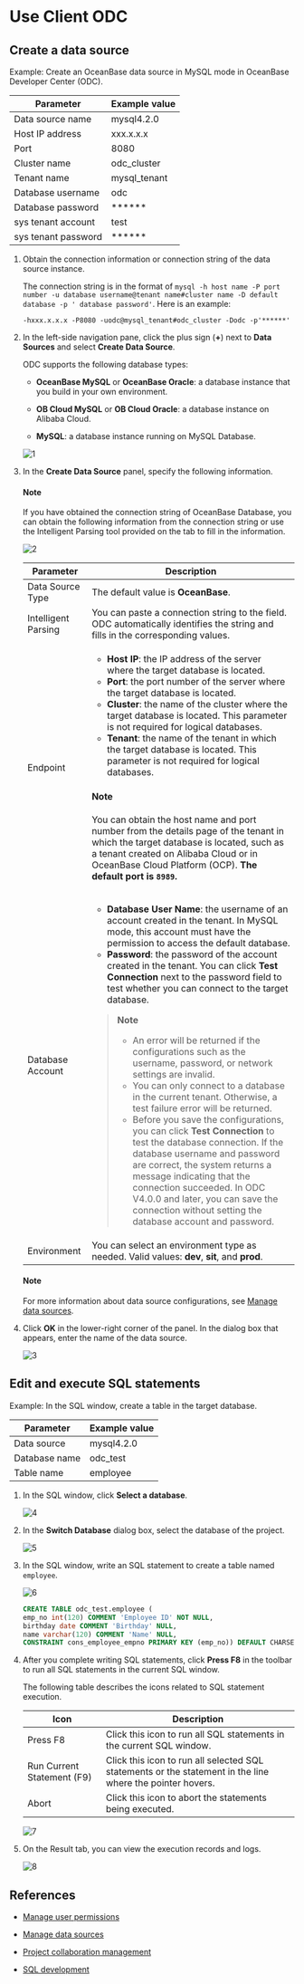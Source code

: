 # Use Client ODC

## Create a data source

Example: Create an OceanBase data source in MySQL mode in OceanBase Developer Center (ODC).

| Parameter | Example value |
| -------- | -------- |
| Data source name | mysql4.2.0 |
| Host IP address | xxx.x.x.x |
| Port | 8080 |
| Cluster name | odc_cluster |
| Tenant name | mysql_tenant |
| Database username | odc |
| Database password | ****** |
| sys tenant account | test |
| sys tenant password | ****** |


1. Obtain the connection information or connection string of the data source instance.

   The connection string is in the format of `mysql -h host name -P port number -u database username@tenant name#cluster name -D default database -p ' database password'`. Here is an example:

   ```shell
   -hxxx.x.x.x -P8080 -uodc@mysql_tenant#odc_cluster -Dodc -p'******'
   ```

2. In the left-side navigation pane, click the plus sign (**+**) next to **Data Sources** and select **Create Data Source**.

   ODC supports the following database types:

   - **OceanBase MySQL** or **OceanBase Oracle**: a database instance that you build in your own environment.

   - **OB Cloud MySQL** or **OB Cloud Oracle**: a database instance on Alibaba Cloud.

   - **MySQL**: a database instance running on MySQL Database.

   ![1](https://obbusiness-private.oss-cn-shanghai.aliyuncs.com/doc/img/odc/422/300.quickstart/100.client-odc-quickstart/300.quickstart-using-client-odc/1EN.png)

3. In the **Create Data Source** panel, specify the following information.

   <main id="notice" type='explain'>
      <h4>Note</h4>
      <p>If you have obtained the connection string of OceanBase Database, you can obtain the following information from the connection string or use the Intelligent Parsing tool provided on the tab to fill in the information. </p>
   </main>

   ![2](https://obbusiness-private.oss-cn-shanghai.aliyuncs.com/doc/img/odc/422/300.quickstart/100.client-odc-quickstart/300.quickstart-using-client-odc/2EN.png)

   | Parameter | Description |
   |-------------|--------------|
   | Data Source Type | The default value is **OceanBase**.  |
   | Intelligent Parsing | You can paste a connection string to the field. ODC automatically identifies the string and fills in the corresponding values.  |
   | Endpoint | <ul><li> **Host IP**: the IP address of the server where the target database is located. </li><li> **Port**: the port number of the server where the target database is located. </li><li> **Cluster**: the name of the cluster where the target database is located. This parameter is not required for logical databases. </li><li> **Tenant**: the name of the tenant in which the target database is located. This parameter is not required for logical databases. </li></ul><main id="notice" type='explain'><h4>Note</h4><p>You can obtain the host name and port number from the details page of the tenant in which the target database is located, such as a tenant created on Alibaba Cloud or in OceanBase Cloud Platform (OCP). <strong>The default port is `8989`.</strong> </p></main> |
   | Database Account | <ul><li> **Database User Name**: the username of an account created in the tenant. In MySQL mode, this account must have the permission to access the default database. </li><li> **Password**: the password of the account created in the tenant. You can click **Test Connection** next to the password field to test whether you can connect to the target database. </li></ul> <blockquote>  **Note** <ul><li> An error will be returned if the configurations such as the username, password, or network settings are invalid. </li><li> You can only connect to a database in the current tenant. Otherwise, a test failure error will be returned. </li><li>Before you save the configurations, you can click <strong>Test Connection</strong> to test the database connection. If the database username and password are correct, the system returns a message indicating that the connection succeeded.<a href=""></a> In ODC V4.0.0 and later, you can save the connection without setting the database account and password. </li></ul></blockquote> |
   | Environment | You can select an environment type as needed. Valid values: **dev**, **sit**, and **prod**.  |

   <main id="notice" type='explain'>
      <h4>Note</h4>
      <p>For more information about data source configurations, see <a href="../../400.connection-management/100.create-a-personal-connection.md">Manage data sources</a>. </p>
   </main>

4. Click **OK** in the lower-right corner of the panel. In the dialog box that appears, enter the name of the data source.

   ![3](https://obbusiness-private.oss-cn-shanghai.aliyuncs.com/doc/img/odc/422/300.quickstart/100.client-odc-quickstart/300.quickstart-using-client-odc/3EN.png)

## Edit and execute SQL statements

Example: In the SQL window, create a table in the target database.

| Parameter | Example value |
| ------ | ------ |
| Data source | mysql4.2.0 |
| Database name | odc_test |
| Table name | employee |

1. In the SQL window, click **Select a database**.

   ![4](https://obbusiness-private.oss-cn-shanghai.aliyuncs.com/doc/img/odc/420/quickstart/clientodc/using/4-EN.png)

3. In the **Switch Database** dialog box, select the database of the project.

   ![5](https://obbusiness-private.oss-cn-shanghai.aliyuncs.com/doc/img/odc/420/quickstart/webodc/using%20odc/17-EN.png)

4. In the SQL window, write an SQL statement to create a table named `employee`.

   ![6](https://obbusiness-private.oss-cn-shanghai.aliyuncs.com/doc/img/odc/420/quickstart/webodc/using%20odc/18-EN.png)

   ```sql
   CREATE TABLE odc_test.employee (
   emp_no int(120) COMMENT 'Employee ID' NOT NULL,
   birthday date COMMENT 'Birthday' NULL,
   name varchar(120) COMMENT 'Name' NULL,
   CONSTRAINT cons_employee_empno PRIMARY KEY (emp_no)) DEFAULT CHARSET = utf8mb4 COLLATE = utf8mb4_general_ci;
   ```

5. After you complete writing SQL statements, click **Press F8** in the toolbar to run all SQL statements in the current SQL window.

   The following table describes the icons related to SQL statement execution.

   | Icon | Description |
   |--------|------------------|
   | Press F8 | Click this icon to run all SQL statements in the current SQL window.  |
   | Run Current Statement (F9) | Click this icon to run all selected SQL statements or the statement in the line where the pointer hovers.  |
   | Abort | Click this icon to abort the statements being executed.  |

   ![7](https://obbusiness-private.oss-cn-shanghai.aliyuncs.com/doc/img/odc/420/quickstart/webodc/using%20odc/19-EN.png)

6. On the Result tab, you can view the execution records and logs.

   ![8](https://obbusiness-private.oss-cn-shanghai.aliyuncs.com/doc/img/odc/420/quickstart/webodc/using%20odc/20-EN.png)

## References

- [Manage user permissions](../../700.database-change-management/100.user-permission-and-management/100.odc-users-and-roles.md)

- [Manage data sources](../../400.connection-management/100.create-a-personal-connection.md)

- [Project collaboration management](../../700.database-change-management/200.project-collaborative-management.md)

- [SQL development](../../500.sql-development/100.sql-editing-and-execution.md)
